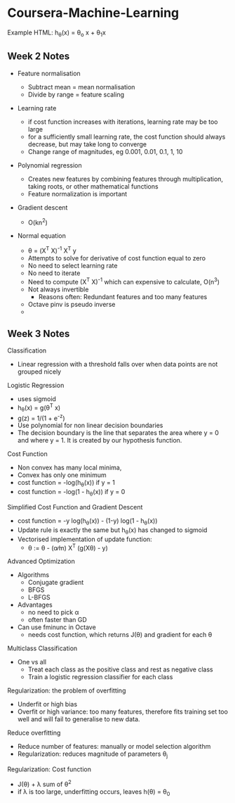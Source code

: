 # Coursera-Machine-Learning
Example HTML:
h<sub>&theta;</sub>(x) = &theta;<sub>o</sub> x + &theta;<sub>1</sub>x
## Week 2 Notes
* Feature normalisation
  * Subtract mean = mean normalisation
  * Divide by range = feature scaling


* Learning rate
  * if cost function increases with iterations, learning rate may be too large
  * for a sufficiently small learning rate, the cost function should always decrease, but may take long to converge
  * Change range of magnitudes, eg 0.001, 0.01, 0.1, 1, 10

* Polynomial regression
  * Creates new features by combining features through multiplication, taking roots, or other mathematical functions
  * Feature normalization is important

* Gradient descent
  * O(kn<sup>2</sup>)

* Normal equation
  * &theta; = (X<sup>T</sup> X)<sup>-1</sup> X<sup>T</sup> y 
  *  Attempts to solve for derivative of cost function equal to zero
  * No need to select learning rate
  * No need to iterate
  * Need to compute (X<sup>T</sup> X)<sup>-1</sup> which can expensive to calculate, O(n<sup>3</sup>)
  * Not always invertible
    * Reasons often: Redundant features and too many features
  * Octave pinv is pseudo inverse
  * 

## Week 3 Notes

Classification
* Linear regression with a threshold falls over when data points are not grouped nicely
  
Logistic Regression
* uses sigmoid
* h<sub>&theta;</sub>(x) = g(&theta;<sup>T</sup> x)
* g(z) = 1/(1 + e<sup>-z</sup>)
* Use polynomial for non linear decision boundaries
* The decision boundary is the line that separates the area where y = 0 and where y = 1. It is created by our hypothesis function.

Cost Function
* Non convex has many local minima,
* Convex has only one minimum
* cost function = -log(h<sub>&theta;</sub>(x)) if y = 1
* cost function = -log(1 - h<sub>&theta;</sub>(x)) if y = 0

Simplified Cost Function and Gradient Descent
* cost function = -y log(h<sub>&theta;</sub>(x)) - (1-y) log(1 - h<sub>&theta;</sub>(x))
* Update rule is exactly the same but h<sub>&theta;</sub>(x) has changed to sigmoid
* Vectorised implementation of update function:
  * &theta; := &theta; - (&alpha;&frasl;m) X<sup>T</sup> (g(X&theta;) - y)

Advanced Optimization
* Algorithms
  * Conjugate gradient
  * BFGS
  * L-BFGS
* Advantages
  * no need to pick &alpha;
  * often faster than GD
* Can use fminunc in Octave
  * needs cost function, which returns J(&theta;) and gradient for each &theta;

Multiclass Classification
* One vs all
  * Treat each class as the positive class and rest as negative class
  * Train a logistic regression classifier for each class

Regularization: the problem of overfitting
* Underfit or high bias
* Overfit or high variance: too many features, therefore fits training set too well and will fail to generalise to new data.

Reduce overfitting
* Reduce number of features: manually or model selection algorithm
* Regularization: reduces magnitude of parameters &theta;<sub>j</sub>

Regularization: Cost function
* J(&theta;) + &lambda; sum of &theta;<sup>2</sup>
* if &lambda; is too large, underfitting occurs, leaves h(&theta;) = &theta;<sub>0</sub>